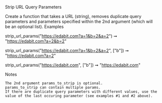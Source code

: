 
Strip URL Query Parameters

Create a function that takes a URL (string), removes duplicate query parameters and parameters specified within the 2nd argument (which will be an optional list).
Examples

strip_url_params("https://edabit.com?a=1&b=2&a=2") ➞ "https://edabit.com?a=2&b=2"

strip_url_params("https://edabit.com?a=1&b=2&a=2", ["b"]) ➞ "https://edabit.com?a=2"

strip_url_params("https://edabit.com", ["b"]) ➞ "https://edabit.com"

Notes

    The 2nd argument params_to_strip is optional.
    params_to_strip can contain multiple params.
    If there are duplicate query parameters with different values, use the value of the last occuring parameter (see examples #1 and #2 above).

